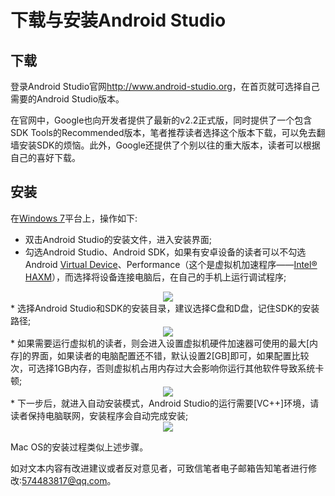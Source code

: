 # 下载与安装Android Studio 
## 下载
登录Android Studio官网<http://www.android-studio.org>，在首页就可选择自己需要的Android Studio版本。 
 
在官网中，Google也向开发者提供了最新的v2.2正式版，同时提供了一个包含SDK Tools的Recommended版本，笔者推荐读者选择这个版本下载，可以免去翻墙安装SDK的烦恼。此外，Google还提供了个别以往的重大版本，读者可以根据自己的喜好下载。  

## 安装
在[Windows 7]平台上，操作如下:  

* 双击Android Studio的安装文件，进入安装界面;
* 勾选Android Studio、Android SDK，如果有安卓设备的读者可以不勾选Android [Virtual Device]、Performance（这个是虚拟机加速程序——[Intel® HAXM]），而选择将设备连接电脑后，在自己的手机上运行调试程序;
<div align="center"><image src = https://raw.githubusercontent.com/Thelordofdream/Android-Introduction/master/images/012.png onload = 'this.width=400'/></div>
* 选择Android Studio和SDK的安装目录，建议选择C盘和D盘，记住SDK的安装路径;
<div align="center"><image src = https://raw.githubusercontent.com/Thelordofdream/Android-Introduction/master/images/013.png onload = 'this.width=400'/></div>
* 如果需要运行虚拟机的读者，则会进入设置虚拟机硬件加速器可使用的最大[内存]的界面，如果读者的电脑配置还不错，默认设置2[GB]即可，如果配置比较次，可选择1GB内存，否则虚拟机占用内存过大会影响你运行其他软件导致系统卡顿;
<div align="center"><image src = https://raw.githubusercontent.com/Thelordofdream/Android-Introduction/master/images/014.png onload = 'this.width=400'/></div>
* 下一步后，就进入自动安装模式，Android Studio的运行需要[VC++]环境，请读者保持电脑联网，安装程序会自动完成安装;
<div align="center"><image src = https://raw.githubusercontent.com/Thelordofdream/Android-Introduction/master/images/015.png onload = 'this.width=400'/></div>  

Mac OS的安装过程类似上述步骤。  

如对文本内容有改进建议或者反对意见者，可致信笔者电子邮箱告知笔者进行修改:<574483817@qq.com>。[Windows 7]:https://zh.wikipedia.org/wiki/Windows_7[Virtual Device]:https://zh.wikipedia.org/wiki/虛擬機器[Intel® HAXM]:https://software.intel.com/en-us/android/articles/intel-hardware-accelerated-execution-manager[内存]:https://zh.wikipedia.org/wiki/電腦記憶體
[GB]:https://zh.wikipedia.org/wiki/吉字节[VC++]:https://zh.wikipedia.org/wiki/Microsoft_Visual_C%2B%2B